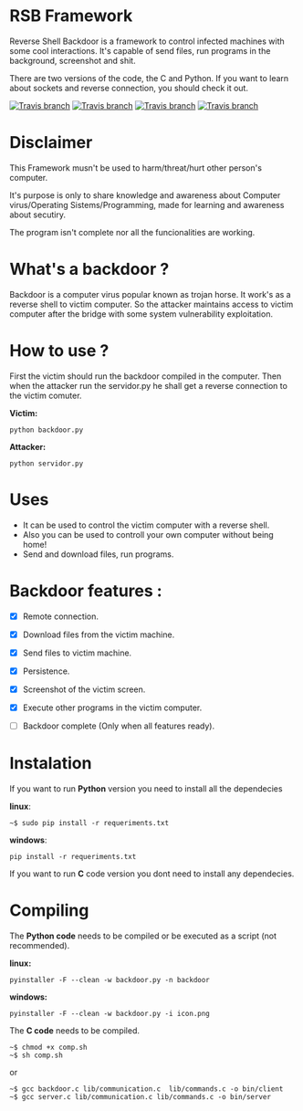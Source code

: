 # RSB Framework

Reverse Shell Backdoor is a framework to control infected machines with some cool interactions.
It's capable of send files, run programs in the background, screenshot and shit.

There are two versions of the code, the C and Python. If you want to learn about
sockets and reverse connection, you should check it out.


[![Travis branch](https://img.shields.io/travis/rust-lang/rust/master.svg)](https://github.com/tarcisio-marinho/RSB-Framework)
[![Travis branch](https://img.shields.io/cran/l/devtools.svg)](https://github.com/tarcisio-marinho/RSB-Framework/blob/master/LICENSE)
[![Travis branch](https://img.shields.io/badge/made%20with-%3C3-red.svg)](https://github.com/tarcisio-marinho/RSB-Framework)
[![Travis branch](https://img.shields.io/github/stars/tarcisio-marinho/GonnaCry.svg)](https://github.com/tarcisio-marinho/RSB-Framework/stargazers)

# Disclaimer

This Framework musn't be used to harm/threat/hurt other person's computer.

It's purpose is only to share knowledge and awareness about Computer virus/Operating Sistems/Programming,  made for learning and awareness about secutiry.

The program isn't complete nor all the funcionalities are working.


# What's a backdoor ?

Backdoor is a computer virus popular known as trojan horse. It work's as a reverse shell to victim computer. So the attacker maintains access to victim computer after the bridge with some 
system vulnerability exploitation.



# How to use ? 
 
First the victim should run the backdoor compiled in the computer. 
Then when the attacker run the servidor.py he shall get a reverse connection to the victim comuter.
    
**Victim:**
    
    python backdoor.py
    
**Attacker:**
    
    python servidor.py
    
    
 
 # Uses 
 - It can be used to control the victim computer with a reverse shell.
 - Also you can be used to controll your own computer without being home!
 - Send and download files, run programs.
     
     
# Backdoor features : 
- [x] Remote connection.
- [x] Download files from the victim machine.
- [x] Send files to victim machine.
- [x] Persistence.
- [x] Screenshot of the victim screen.
- [x] Execute other programs in the victim computer.
- [ ] Backdoor complete (Only when all features ready).


# Instalation

If you want to run **Python** version you need to install all the dependecies


**linux**:

    ~$ sudo pip install -r requeriments.txt
**windows**:

    pip install -r requeriments.txt
    
If you want to run **C** code version you dont need to install any dependecies.
    

# Compiling

The **Python code** needs to be compiled or be executed as a script (not recommended).

**linux:**

    pyinstaller -F --clean -w backdoor.py -n backdoor


**windows:**

    pyinstaller -F --clean -w backdoor.py -i icon.png

The **C code** needs to be compiled.

	~$ chmod +x comp.sh
    ~$ sh comp.sh
    
or

	~$ gcc backdoor.c lib/communication.c  lib/commands.c -o bin/client
	~$ gcc server.c lib/communication.c lib/commands.c -o bin/server
